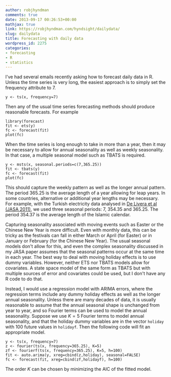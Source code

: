 ```yaml
---
author: robjhyndman
comments: true
date: 2013-09-17 00:26:53+00:00
mathjax: true
link: https://robjhyndman.com/hyndsight/dailydata/
slug: dailydata
title: Forecasting with daily data
wordpress_id: 2275
categories:
- forecasting
- R
- statistics
---
```


I've had several emails recently asking how to forecast daily data in R. Unless the time series is very long, the easiest approach is to simply set the frequency attribute to 7.


    
    
    y <- ts(x, frequency=7)
    



Then any of the usual time series forecasting methods should produce reasonable forecasts. For example


    
    
    library(forecast)
    fit <- ets(y)
    fc <- forecast(fit)
    plot(fc)
    



<!-- more -->

When the time series is long enough to take in more than a year, then it may be necessary to allow for annual seasonality as well as weekly seasonality. In that case, a multiple seasonal model such as TBATS is required.


    
    
    y <- msts(x, seasonal.periods=c(7,365.25))
    fit <- tbats(y)
    fc <- forecast(fit)
    plot(fc)
    



This should capture the weekly pattern as well as the longer annual pattern. The period 365.25 is the average length of a year allowing for leap years. In some countries, alternative or additional year lengths may be necessary. For example, with the Turkish electricity data analysed in [De Livera et al (JASA 2011)](/publications/complex-seasonality/), we used three seasonal periods: 7, 354.35 and 365.25. The period 354.37 is the average length of the Islamic calendar.

Capturing seasonality associated with moving events such as Easter or the Chinese New Year is more difficult. Even with monthly data, this can be tricky as the festivals can fall in either March or April (for Easter) or in January or February (for the Chinese New Year). The usual seasonal models don't allow for this, and even the complex seasonality discussed in my JASA paper assumes that the seasonal patterns occur at the same time in each year. The best way to deal with moving holiday effects is to use dummy variables. However, neither ETS nor TBATS models allow for covariates.  A state space model of the same form as TBATS but with multiple sources of error and covariates could be used, but I don't have any R code to do that.

Instead, I would use a regression model with ARIMA errors, where the regression terms include any dummy holiday effects as well as the longer annual seasonality. Unless there are many decades of data, it is usually reasonable to assume that the annual seasonal shape is unchanged from year to year, and so Fourier terms can be used to model the annual seasonality. Suppose we use $K=5$ Fourier terms to model annual seasonality, and that the holiday dummy variables are in the vector `holiday` with 100 future values in `holidayf`. Then the following code will fit an appropriate model.


    
    
    y <- ts(x, frequency=7)
    z <- fourier(ts(x, frequency=365.25), K=5)
    zf <- fourierf(ts(x, frequency=365.25), K=5, h=100)
    fit <- auto.arima(y, xreg=cbind(z,holiday), seasonal=FALSE)
    fc <- forecast(fit, xreg=cbind(zf,holidayf), h=100)
    



The order $K$ can be chosen by minimizing the AIC of the fitted model.

